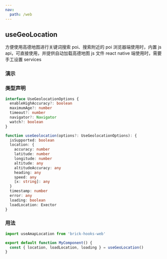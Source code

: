 ```yaml
---
nav:
  path: /web
---
```


## useGeoLocation

方便使用高德地图进行关键词搜索 poi、搜索附近的 poi 浏览器端使用时，内置 js api，可直接使用，并提供自动加载高德地图 js 文件 react native 端使用时，需要手工设置 services

### 演示

<code src="./demo/index.tsx"></code>

### 类型声明

```typescript
interface UseGeolocationOptions {
  enableHighAccuracy?: boolean
  maximumAge?: number
  timeout?: number
  navigator?: Navigator
  watch?: boolean
}

function useGeolocation(options?: UseGeolocationOptions): {
  isSupported: boolean
  location: {
    accuracy: number
    latitude: number
    longitude: number
    altitude: any
    altitudeAccuracy: any
    heading: any
    speed: any
    [x: string]: any
  }
  timestamp: number
  error: any
  loading: boolean
  loadLocation: Exector
}
```

### 用法

```javascript
import useAmapLocation from 'brick-hooks-web'

export default function MyComponent() {
  const { location, loadLocation, loading } = useGeoLocation()
}
```
